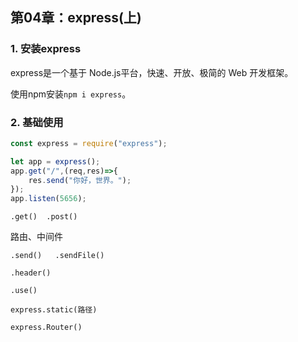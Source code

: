 ## 第04章：express(上)

### 1. 安装express

express是一个基于 Node.js平台，快速、开放、极简的 Web 开发框架。

使用npm安装`npm i express`。

### 2. 基础使用

````js
const express = require("express");

let app = express();
app.get("/",(req,res)=>{
    res.send("你好，世界。");
});
app.listen(5656);
````

`.get()  .post()` 

路由、中间件

`.send()   .sendFile()`

`.header()` 

`.use()`

`express.static(路径)`

`express.Router()`



 